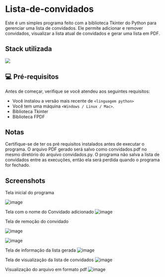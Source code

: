 # Lista-de-convidados
Este é um simples programa feito com a biblioteca Tkinter do Python para gerenciar uma lista de convidados. Ele permite adicionar e remover convidados, visualizar a lista atual de convidados e gerar uma lista em PDF.


## Stack utilizada

![](https://img.shields.io/badge/Python-3776AB?style=for-the-badge&logo=python&logoColor=white)


## 💻 Pré-requisitos

Antes de começar, verifique se você atendeu aos seguintes requisitos:

* Você instalou a versão mais recente de `<linguagem python>`
* Você tem uma máquina `<Windows / Linux / Mac>`.
* Biblioteca Tkinter
* Biblioteca FPDF

## Notas
Certifique-se de ter os pré requisitos instalados antes de executar o programa.
O arquivo PDF gerado será salvo como convidados.pdf no mesmo diretório do arquivo convidados.py.
O programa não salva a lista de convidados entre as execuções, então ela será perdida quando o programa for fechado.

    
## Screenshots

Tela inicial do programa

![image](https://user-images.githubusercontent.com/69442882/215297992-51376fbf-d51b-4f6a-97be-237153f5e8dd.png)

Tela com o nome do Convidado adicionado
![image](https://user-images.githubusercontent.com/69442882/215298016-d1fa8a9e-e78c-451d-9f5f-edbde5cd2a75.png)

Tela de remoção do convidado

![image](https://user-images.githubusercontent.com/69442882/215298051-91e1558f-39aa-4308-9af9-8f9b4d48c7cb.png)

![image](https://user-images.githubusercontent.com/69442882/215298055-793dbedc-36d9-45c1-b87d-efa700a8ce24.png)

Tela de informação da lista gerada
![image](https://user-images.githubusercontent.com/69442882/215298071-1d52439b-3b89-490c-a90b-45ad7d32d04d.png)

Tela de visualização da lista de convidados
![image](https://user-images.githubusercontent.com/69442882/215298151-ac68c0e3-1c4d-4b87-aa99-7b184e7f222e.png)

Visualização do arquivo em formato pdf
![image](https://user-images.githubusercontent.com/69442882/215298181-8c9b758f-2347-4982-a8ff-c73fb3e7acb4.png)






